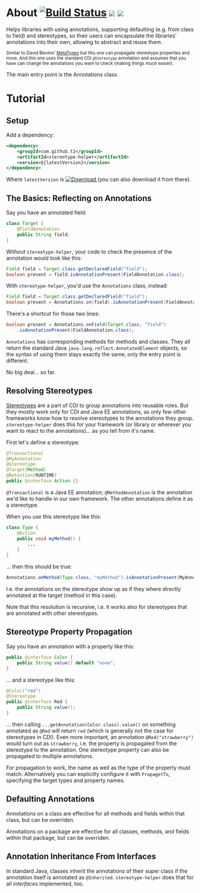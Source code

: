 # About [![Build Status](https://travis-ci.org/t1/stereotype-helper.svg?branch=master)](https://travis-ci.org/t1/stereotype-helper) [![](https://jitci.com/gh/t1/stereotype-helper/svg)](https://jitci.com/gh/t1/stereotype-helper) [![](https://jitpack.io/v/t1/stereotype-helper.svg)](https://jitpack.io/#t1/stereotype-helper)

Helps libraries with using annotations, supporting defaulting (e.g. from class to field) and stereotypes, so their users can encapsulate the libraries' annotations into their own, allowing to abstract and reuse them.

<small>Similar to David Blevins' [MetaTypes](https://github.com/dblevins/metatypes) but this one can propagate stereotype properties and more. And this one uses the standard CDI `@Stereotype` annotation and assumes that you have can change the annotations you want to check (making things much easier).</small>

The main entry point is the Annotations class.

# Tutorial #

## Setup ##

Add a dependency:

```xml
<dependency>
    <groupId>com.github.t1</groupId>
    <artifactId>stereotype-helper</artifactId>
    <version>${latestVersion}</version>
</dependency>
```

Where `latestVersion` is [![Download](https://api.bintray.com/packages/t1/javaee-helpers/stereotype-helper/images/download.png) ](https://bintray.com/t1/javaee-helpers/stereotype-helper/_latestVersion) (you can also download it from there).

## The Basics: Reflecting on Annotations ##

Say you have an annotated field:

```java
class Target {
    @FieldAnnotation
    public String field;
}
```

Without `stereotype-helper`, your code to check the presence of the annotation would look like this:

```java
Field field = Target.class.getDeclaredField("field");
boolean present = field.isAnnotationPresent(FieldAnnotation.class);

```

With `stereotype-helper`, you'd use the `Annotations` class, instead:

```java
Field field = Target.class.getDeclaredField("field");
boolean present = Annotations.on(field).isAnnotationPresent(FieldAnnotation.class);

```

There's a shortcut for those two lines:

```java
boolean present = Annotations.onField(Target.class, "field")
    .isAnnotationPresent(FieldAnnotation.class);
```

`Annotations` has corresponding methods for methods and classes. They all return the standard Java `java.lang.reflect.AnnotatedElement` objects, so the syntax of using them stays exactly the same, only the entry point is different.

No big deal... so far.

## Resolving Stereotypes ##

[Stereotypes](http://docs.jboss.org/cdi/api/1.2/javax/enterprise/inject/Stereotype.html) are a part of CDI to group annotations into reusable roles. But they mostly work only for CDI and Java EE annotations, as only few other frameworks know how to resolve stereotypes to the annotations they group. `stereotype-helper` does this for your framework (or library or wherever you want to react to the annotations)... as you tell from it's name.

First let's define a stereotype:

```java
@Transactional
@MyAnnotation
@Stereotype
@Target(Method)
@Retention(RUNTIME)
public @interface Action {}
```

`@Transactional` is a Java EE annotation; `@MethodAnnotation` is the annotation we'd like to handle in our own framework. The other annotations define it as a stereotype.

When you use this stereotype like this:

```java
class Type {
    @Action
    public void myMethod() {
        ...
    }
}
```

... then this should be true:

```java
Annotations.onMethod(Type.class, "myMethod").isAnnotationPresent(MyAnnotation.class);
```

I.e. the annotations on the stereotype show up as if they where directly annotated at the target (method in this case).

Note that this resolution is recursive, i.e. it works also for stereotypes that are annotated with other stereotypes.

## Stereotype Property Propagation ##

Say you have an annotation with a property like this:

```java
public @interface Color {
    public String value() default "none";
}
```

... and a stereotype like this:

```java
@Color("red")
@Stereotype
public @interface Red {
    public String value();
}
```

... then calling `...getAnnotation(Color.class).value()` on something annotated as `@Red` will return `red` (which is generally not the case for stereotypes in CDI). Even more important, an annotation `@Red("strawberry")` would turn out as `strawberry`, i.e. the property is propagated from the stereotype to the annotation. One stereotype property can also be propagated to multiple annotations.

For propagation to work, the name as well as the type of the property must match. Alternatively you can explicitly configure it with `PropagetTo`, specifying the target types and property names.

## Defaulting Annotations ##

Annotations on a class are effective for all methods and fields within that class, but can be overriden.

Annotations on a package are effective for all classes, methods, and fields within that package, but can be overriden.

## Annotation Inheritance From Interfaces ##

In standard Java, classes inherit the annotations of their super class if the annotation itself is annotated as `@Inherited`. `stereotype-helper` does that for all _interfaces_ implemented, too.
